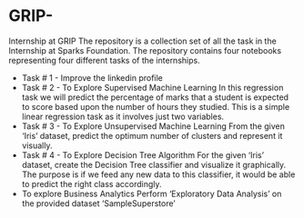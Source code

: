 # GRIP-
Internship at GRIP 
The repository is a collection set of all the task in the Internship at Sparks Foundation.
The repository contains four notebooks representing four different tasks of the internships.
<ul>
  <li>Task # 1 - Improve the linkedin profile</li>
  
  <li>Task # 2 - To Explore
Supervised Machine Learning
In this regression task we will predict the percentage of marks that a student is expected to score based upon the number of hours they studied. This is a simple linear regression task as it involves just two variables.
  </li>
  
  <li>Task # 3 - To Explore Unsupervised Machine Learning
From the given ‘Iris’ dataset, predict the optimum number of clusters and represent it visually.</li>
  
  <li>Task # 4 - To Explore Decision Tree Algorithm
For the given ‘Iris’ dataset, create the Decision Tree classifier and
visualize it graphically. The purpose is if we feed any new data to this classifier, it would be able to predict the right class accordingly.</li>
  
  <li>To explore Business Analytics
Perform ‘Exploratory Data Analysis’ on the provided dataset ‘SampleSuperstore’
</li>
  
  </ul>
